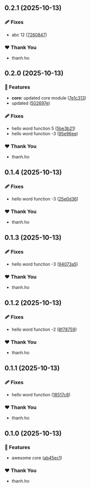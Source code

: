 ## 0.2.1 (2025-10-13)

### 🩹 Fixes

- abc 12 ([7260847](https://github.com/minthanhh/Noxera/commit/7260847))

### ❤️ Thank You

- thanh.ho

## 0.2.0 (2025-10-13)

### 🚀 Features

- **core:** updated core module ([7e1c313](https://github.com/minthanhh/Noxera/commit/7e1c313))
- updated ([502697e](https://github.com/minthanhh/Noxera/commit/502697e))

### 🩹 Fixes

- hello word function 5 ([5be3b21](https://github.com/minthanhh/Noxera/commit/5be3b21))
- hello word function -3 ([95e96ee](https://github.com/minthanhh/Noxera/commit/95e96ee))

### ❤️ Thank You

- thanh.ho

## 0.1.4 (2025-10-13)

### 🩹 Fixes

- hello word function -3 ([25e0d36](https://github.com/minthanhh/Noxera/commit/25e0d36))

### ❤️ Thank You

- thanh.ho

## 0.1.3 (2025-10-13)

### 🩹 Fixes

- hello word function -3 ([94073a5](https://github.com/minthanhh/Noxera/commit/94073a5))

### ❤️ Thank You

- thanh.ho

## 0.1.2 (2025-10-13)

### 🩹 Fixes

- hello word function -2 ([8f78759](https://github.com/minthanhh/Noxera/commit/8f78759))

### ❤️ Thank You

- thanh.ho

## 0.1.1 (2025-10-13)

### 🩹 Fixes

- hello word function ([18517c8](https://github.com/minthanhh/Noxera/commit/18517c8))

### ❤️ Thank You

- thanh.ho

## 0.1.0 (2025-10-13)

### 🚀 Features

- awesome core ([ab45ec1](https://github.com/minthanhh/Noxera/commit/ab45ec1))

### ❤️ Thank You

- thanh.ho